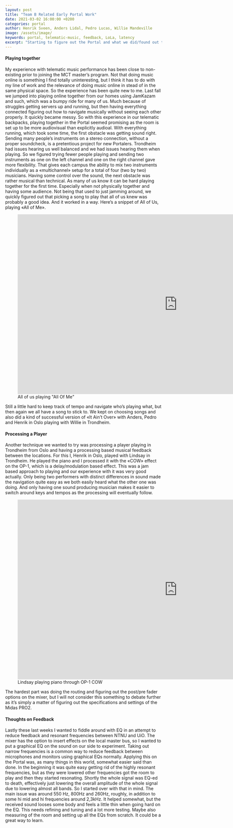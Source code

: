 ```yaml
---
layout: post
title: "Team B Related Early Portal Work"
date: 2021-03-02 16:00:00 +0200
categories: portal
author: Henrik Sveen, Anders Lidal, Pedro Lucas, Willie Mandeville
image: /assets/image/
keywords: portal, telematic-music, feedback, LoLa, latency
excerpt: "Starting to figure out the Portal and what we did/found out the first weeks using it."
---
```


#### Playing together
My experience with telematic music performance has been close to non-existing prior to joining the MCT master’s program. Not that doing music online is something I find totally uninteresting, but I think it has to do with my line of work and the relevance of doing music online in stead of in the same physical space. So the experience has been quite new to me. Last fall we jumped into playing online together from our homes using JamKazam and such, which was a bumpy ride for many of us. Much because of struggles getting servers up and running, but then having everything connected figuring out how to navigate musically without seeing each other properly. It quickly became messy.
So with this experience in our telematic backpacks, playing together in the Portal seemed promising as the room is set up to be more audiovisual than explicitly audioal. With everything running, which took some time, the first obstacle was getting sound right. Sending many people’s instruments on a stereo connection, without a proper soundcheck, is a pretentious project for new Portalers. Trondheim had issues hearing us well balanced and we had issues hearing them when playing. So we figured trying fewer people playing and sending two instruments as one on the left channel and one on the right channel gave more flexibility. That gives each campus the ability to mix two instruments individually as a «multichannel» setup for a total of four (two by two) musicians.
Having some control over the sound, the next obstacle was rather musical than technical. As many of us know it can be hard playing together for the first time. Especially when not physically together and having some audience. Not being that used to just jamming around, we quickly figured out that picking a song to play that all of us knew was probably a good idea. And it worked in a way. Here’s a snippet of All of Us, playing «All of Me».

<figure style="float: none">
   <iframe src="https://drive.google.com/file/d/14b_IM5YmZqxi1W58WYH3eIj_57KaH58R/preview" width="1024" height="576" frameborder="0" allowfullscreen></iframe>
   <figcaption>All of us playing "All Of Me"</figcaption>
</figure>

Still a little hard to keep track of tempo and navigate who’s playing what, but then again we all have a song to stick to. We kept on choosing songs and also did a kind of successful version of «It Ain’t Over» with Anders, Pedro and Henrik in Oslo playing with Willie in Trondheim.

#### Processing a Player
Another technique we wanted to try was processing a player playing in Trondheim from Oslo and having a processing based musical feedback between the locations. For this I, Henrik in Oslo, played with Lindsay in Trondheim. He played the piano and I processed it with the «COW» effect on the OP-1, which is a delay/modulation based effect. This was a jam based approach to playing and our experience with it was very good actually. Only being two performers with distinct differences in sound made the navigation quite easy as we both easily heard what the other one was doing. And only having one sound producing musician makes it easier to switch around keys and tempos as the processing will eventually follow.

<figure style="float: none">
   <iframe src="https://drive.google.com/file/d/1hSbrtfuvCVHx-UEgObmICMFsyFfqYO4Y/preview" width="1024" height="576" frameborder="0" allowfullscreen></iframe>
   <figcaption>Lindsay playing piano through OP-1 COW</figcaption>
</figure>

The hardest part was doing the routing and figuring out the post/pre fader options on the mixer, but I will not consider this something to debate further as it’s simply a matter of figuring out the specifications and settings of the Midas PRO2.

#### Thoughts on Feedback
Lastly these last weeks I wanted to fiddle around with EQ in an attempt to reduce feedback and resonant frequencies between NTNU and UiO. The mixer has the option to insert effects on the local master bus, so I wanted to put a graphical EQ on the sound on our side to experiment. Taking out narrow frequencies is a common way to reduce feedback between microphones and monitors using graphical EQs normally. Applying this on the Portal was, as many things in this world, somewhat easier said than done. In the beginning it was quite easy getting rid of the highly resonant frequencies, but as they were lowered other frequencies got the room to play and then they started resonating. Shortly the whole signal was EQ-ed to death, effectively just lowering the overall amplitude of the whole signal due to lowering almost all bands. So I started over with that in mind. The main issue was around 550 Hz, 800Hz and 260Hz, roughly, in addition to some hi mid and hi frequencies around 2,3kHz. It helped somewhat, but the received sound looses some body and feels a little thin when going hard on the EQ. This needs refining and tuning and a lot more testing. Maybe also measuring of the room and setting up all the EQs from scratch. It could be a great way to learn.
